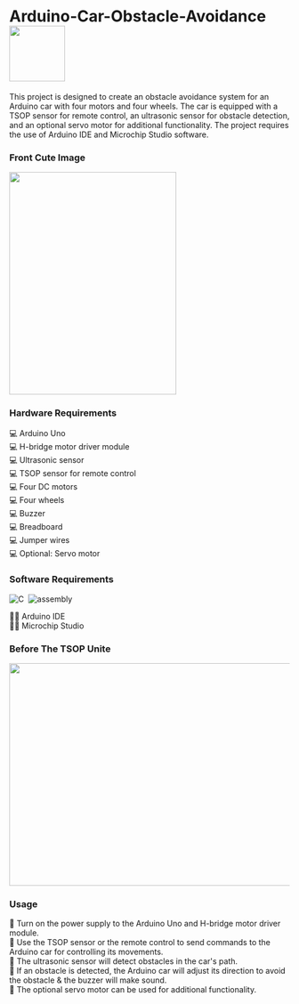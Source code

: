 # Arduino-Car-Obstacle-Avoidance<img src="https://i.stack.imgur.com/022Fl.gif" width="100">

This project is designed to create an obstacle avoidance system for an Arduino car with four motors and four wheels. The car is equipped with a TSOP sensor for remote control, an ultrasonic sensor for obstacle detection, and an optional servo motor for additional functionality. The project requires the use of Arduino IDE and Microchip Studio software. 

### Front Cute Image 
<img src="https://github.com/MennahMabrouk/Arduino-Car-Obstacle-Avoidance/assets/101124995/ae86e04b-ccd2-4353-b41b-00c2fb017533" width="300" height="400">

### Hardware Requirements
<p>
💻 Arduino Uno <br>
💻 H-bridge motor driver module <br>
💻 Ultrasonic sensor <br>
💻 TSOP sensor for remote control <br>
💻 Four DC motors <br>
💻 Four wheels <br>
💻 Buzzer <br> 
💻 Breadboard <br>
💻 Jumper wires <br>
💻 Optional: Servo motor </p>

### Software Requirements 
![C](https://img.shields.io/badge/C-05122A?style=for-the-badge&logo=c&logoColor=white)&nbsp;
![assembly ](https://img.shields.io/badge/assembly-05122A?style=for-the-badge&logo=assembly&logoColor=white)&nbsp;
<p>
👩‍💻 Arduino IDE <br>
👩‍💻 Microchip Studio </p>

### Before The TSOP Unite 
<img src="https://github.com/MennahMabrouk/Arduino-Car-Obstacle-Avoidance/assets/101124995/915cf105-162d-4678-875a-054a2983e93e" width="600" height="400">

### Usage
<p>
📌 Turn on the power supply to the Arduino Uno and H-bridge motor driver module. <br>
📌 Use the TSOP sensor or the remote control to send commands to the Arduino car for controlling its movements. <br>
📌 The ultrasonic sensor will detect obstacles in the car's path. <br>
📌 If an obstacle is detected, the Arduino car will adjust its direction to avoid the obstacle & the buzzer will make sound. <br>
📌 The optional servo motor can be used for additional functionality. </p>
